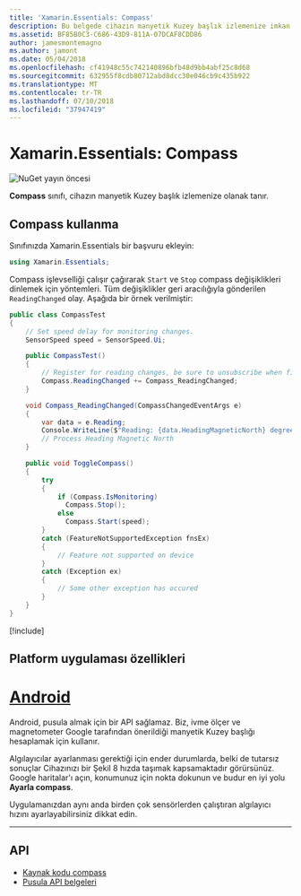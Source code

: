 ```yaml
---
title: 'Xamarin.Essentials: Compass'
description: Bu belgede cihazın manyetik Kuzey başlık izlemenize imkan tanıyan Xamarin.Essentials Compass sınıfında açıklanmaktadır.
ms.assetid: BF85B0C3-C686-43D9-811A-07DCAF8CDD86
author: jamesmontemagno
ms.author: jamont
ms.date: 05/04/2018
ms.openlocfilehash: cf41948c55c742140896bfb48d9bb4abf25c8d68
ms.sourcegitcommit: 632955f8cdb80712abd8dcc30e046cb9c435b922
ms.translationtype: MT
ms.contentlocale: tr-TR
ms.lasthandoff: 07/10/2018
ms.locfileid: "37947419"
---
```

# <a name="xamarinessentials-compass"></a>Xamarin.Essentials: Compass

![NuGet yayın öncesi](~/media/shared/pre-release.png)

**Compass** sınıfı, cihazın manyetik Kuzey başlık izlemenize olanak tanır.

## <a name="using-compass"></a>Compass kullanma

Sınıfınızda Xamarin.Essentials bir başvuru ekleyin:

```csharp
using Xamarin.Essentials;
```

Compass işlevselliği çalışır çağırarak `Start` ve `Stop` compass değişiklikleri dinlemek için yöntemleri. Tüm değişiklikler geri aracılığıyla gönderilen `ReadingChanged` olay. Aşağıda bir örnek verilmiştir:

```csharp
public class CompassTest
{
    // Set speed delay for monitoring changes.
    SensorSpeed speed = SensorSpeed.Ui;

    public CompassTest()
    {
        // Register for reading changes, be sure to unsubscribe when finished
        Compass.ReadingChanged += Compass_ReadingChanged;
    }

    void Compass_ReadingChanged(CompassChangedEventArgs e)
    {
        var data = e.Reading;
        Console.WriteLine($"Reading: {data.HeadingMagneticNorth} degrees");
        // Process Heading Magnetic North
    }

    public void ToggleCompass()
    {
        try
        {
            if (Compass.IsMonitoring)
              Compass.Stop();
            else
              Compass.Start(speed);
        }
        catch (FeatureNotSupportedException fnsEx)
        {
            // Feature not supported on device
        }
        catch (Exception ex)
        {
            // Some other exception has occured
        }
    }
}
```

[!include[](~/essentials/includes/sensor-speed.md)]

## <a name="platform-implementation-specifics"></a>Platform uygulaması özellikleri

# <a name="androidtabandroid"></a>[Android](#tab/android)

Android, pusula almak için bir API sağlamaz. Biz, ivme ölçer ve magnetometer Google tarafından önerildiği manyetik Kuzey başlığı hesaplamak için kullanır. 

Algılayıcılar ayarlanması gerektiği için ender durumlarda, belki de tutarsız sonuçlar Cihazınızı bir Şekil 8 hızda taşımak kapsamaktadır görürsünüz. Google haritalar'ı açın, konumunuz için nokta dokunun ve budur en iyi yolu **Ayarla compass**.

Uygulamanızdan aynı anda birden çok sensörlerden çalıştıran algılayıcı hızını ayarlayabilirsiniz dikkat edin.

--------------

## <a name="api"></a>API

- [Kaynak kodu compass](https://github.com/xamarin/Essentials/tree/master/Xamarin.Essentials/Compass)
- [Pusula API belgeleri](xref:Xamarin.Essentials.Compass)
